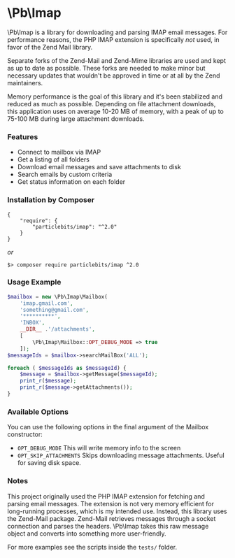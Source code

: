 # \Pb\Imap

\Pb\Imap is a library for downloading and parsing IMAP email messages. For
performance reasons, the PHP IMAP extension is specifically *not* used, in
favor of the Zend Mail library.

Separate forks of the Zend-Mail and Zend-Mime libraries are used and kept
as up to date as possible. These forks are needed to make minor but necessary
updates that wouldn't be approved in time or at all by the Zend maintainers.

Memory performance is the goal of this library and it's been stabilized and
reduced as much as possible. Depending on file attachment downloads, this
application uses on average 10-20 MB of memory, with a peak of up to 75-100
MB during large attachment downloads.

### Features

* Connect to mailbox via IMAP
* Get a listing of all folders
* Download email messages and save attachments to disk
* Search emails by custom criteria
* Get status information on each folder

### Installation by Composer

```
{
    "require": {
        "particlebits/imap": "^2.0"
    }
}
```

*or*

```
$> composer require particlebits/imap ^2.0
```

### Usage Example

```php
$mailbox = new \Pb\Imap\Mailbox(
    'imap.gmail.com',
    'something@gmail.com',
    '**********',
    'INBOX',
    __DIR__ .'/attachments',
    [
        \Pb\Imap\Mailbox::OPT_DEBUG_MODE => true
    ]);
$messageIds = $mailbox->searchMailBox('ALL');

foreach ( $messageIds as $messageId) {
    $message = $mailbox->getMessage($messageId);
    print_r($message);
    print_r($message->getAttachments());
}
```

### Available Options

You can use the following options in the final argument of the
Mailbox constructor:

 - `OPT_DEBUG_MODE`
   This will write memory info to the screen
 - `OPT_SKIP_ATTACHMENTS`
   Skips downloading message attachments. Useful for saving disk space.

### Notes

This project originally used the PHP IMAP extension for fetching and
parsing email messages. The extension is not very memory efficient
for long-running processes, which is my intended use. Instead, this
library uses the Zend-Mail package. Zend-Mail retrieves messages through
a socket connection and parses the headers. \Pb\Imap takes this raw
message object and converts into something more user-friendly.

For more examples see the scripts inside the `tests/` folder.